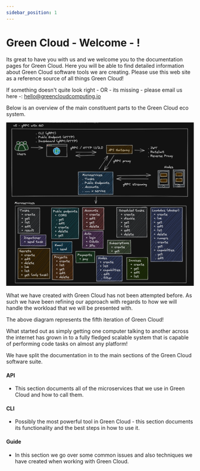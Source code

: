 ```yaml
---
sidebar_position: 1
---
```


# Green Cloud - Welcome - !

Its great to have you with us and we welcome you to the documentation pages for Green Cloud. Here you will be able to find detailed information about Green Cloud software tools we are creating. Please use this web site as a reference source of all things Green Cloud!

If something doesn't quite look right - OR - its missing - please email us here -: hello@greencloudcomputing.io

Below is an overview of the main constituent parts to the Green Cloud eco system.

![Green Cloud Overview](./img/greencloud-overview.png)

What we have created with Green Cloud has not been attempted before. As such we have been refining our approach with regards to how we will handle the workload that we will be presented with. 

The above diagram represents the fifth iteration of Green Cloud! 

What started out as simply getting one computer talking to another across the internet has grown in to a fully fledged scalable system that is capable of performing code tasks on almost any platform! 

We have split the documentation in to the main sections of the Green Cloud software suite.

#### API
 
 - This section documents all of the microservices that we use in Green Cloud and how to call them.

#### CLI

 - Possibly the most powerful tool in Green Cloud - this section documents its functionality and the best steps in how to use it.

#### Guide

 - In this section we go over some common issues and also techniques we have created when working with Green Cloud.